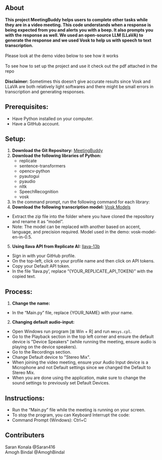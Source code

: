 ## About
**This project MeetingBuddy helps users to complete other tasks while they are in a video meeting. This code understands when a response is being expected from you and alerts you with a beep. It also prompts you with the response as well. We used an open-source LLM (LLaVA) to generate the response and we used Vosk to help us with speech to text transcription.**
<br>
<br>
Please look at the demo video below to see how it works
<br>
<br>
To see how to set up the project and use it check out the pdf attached in the repo
<br>
<br>
**Disclaimer:** Sometimes this doesn’t give accurate  results since Vosk and LLaVA are both relatively light softwares and there might be small errors in transcription and generating responses.

## Prerequisites:
- Have Python installed on your computer.
- Have a GitHub account.

## Setup:
1. **Download the Git Repository:** [MeetingBuddy](https://github.com/AmoghBindal/MeetingBuddy)
2. **Download the following libraries of Python:**
   - replicate
   - sentence-transformers
   - opencv-python
   - pyautogui
   - pyaudio
   - nltk
   - SpeechRecognition
   - vosk
3. In the command prompt, run the following command for each library:
4. **Download the following transcription model:** [Vosk Models](https://alphacephei.com/vosk/models)
- Extract the zip file into the folder where you have cloned the repository and rename it as “model”.
- Note: The model can be replaced with another based on accent, language, and precision required.
  Model used in the demo: vosk-model-en-in-0.5.
5. **Using llava API from Replicate AI:** [llava-13b](https://replicate.com/yorickvp/llava-13b)
- Sign in with your GitHub profile.
- On the top-left, click on your profile name and then click on API tokens.
- Copy your Default API token.
- In the file ‘llava.py’, replace “{YOUR_REPLICATE_API_TOKEN}” with the copied text.

## Process:
1. **Change the name:**
- In the “Main.py” file, replace {YOUR_NAME} with your name.

2. **Changing default audio-input:**
- Open Windows run program [⊞ Win + R] and run `mmsys.cpl`.
- Go to the Playback section in the top left corner and ensure the default device is "Device Speakers" (while running the meeting, ensure audio is playing on the device speakers).
- Go to the Recordings section.
- Change Default device to "Stereo Mix".
- When joining the video meeting, ensure your Audio Input device is a Microphone and not Default settings since we changed the Default to Stereo Mix.
- When you are done using the application, make sure to change the sound settings to previously set Default Devices.

## Instructions:
- Run the “Main.py” file while the meeting is running on your screen.
- To stop the program, you can Keyboard Interrupt the code:
- Command Prompt (Windows): Ctrl+C


## Contributers
Saran Konala @Saran416
<br>
Amogh Bindal @AmoghBindal
